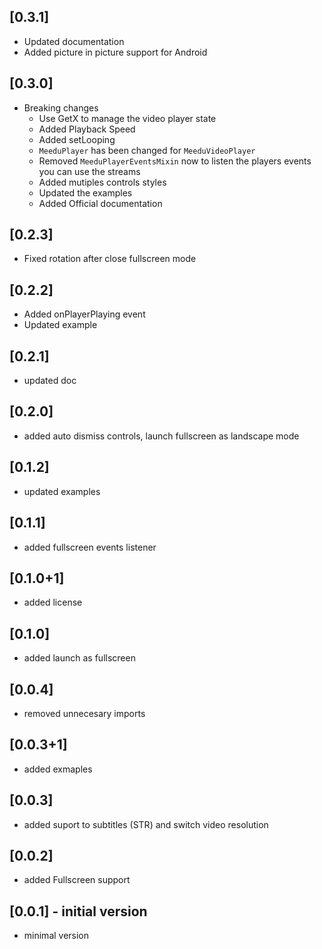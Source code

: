 ## [0.3.1]
- Updated documentation
- Added picture in picture support for Android

## [0.3.0]
* Breaking changes
    - Use GetX to manage the video player state
    - Added Playback Speed
    - Added setLooping
    - `MeeduPlayer` has been changed for `MeeduVideoPlayer`
    - Removed `MeeduPlayerEventsMixin` now to listen the players events you can use the streams
    - Added mutiples controls styles
    - Updated the examples
    - Added Official documentation


## [0.2.3]
- Fixed rotation after close fullscreen mode


## [0.2.2]
- Added onPlayerPlaying event
- Updated example

## [0.2.1]

- updated doc

## [0.2.0]

- added auto dismiss controls, launch fullscreen as landscape mode

## [0.1.2]

- updated examples

## [0.1.1]

- added fullscreen events listener

## [0.1.0+1]

- added license

## [0.1.0]

- added launch as fullscreen

## [0.0.4]

- removed unnecesary imports

## [0.0.3+1]

- added exmaples

## [0.0.3]

- added suport to subtitles (STR) and switch video resolution

## [0.0.2]

- added Fullscreen support

## [0.0.1] - initial version

- minimal version
